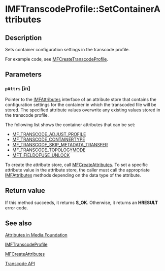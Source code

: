 # IMFTranscodeProfile::SetContainerAttributes

## Description

Sets container configuration settings in the transcode profile.

 For example code, see [MFCreateTranscodeProfile](https://learn.microsoft.com/windows/desktop/api/mfidl/nf-mfidl-mfcreatetranscodeprofile).

## Parameters

### `pAttrs` [in]

Pointer to the [IMFAttributes](https://learn.microsoft.com/windows/desktop/api/mfobjects/nn-mfobjects-imfattributes) interface of an attribute store that contains the configuration settings for the container in which the transcoded file will be stored. The specified attribute values overwrite any existing values stored in the transcode profile.

The following list shows the container attributes that can be set:

* [MF_TRANSCODE_ADJUST_PROFILE](https://learn.microsoft.com/windows/desktop/medfound/mf-transcode-adjust-profile)
* [MF_TRANSCODE_CONTAINERTYPE](https://learn.microsoft.com/windows/desktop/medfound/mf-transcode-containertype)
* [MF_TRANSCODE_SKIP_METADATA_TRANSFER](https://learn.microsoft.com/windows/desktop/medfound/mf-transcode-skip-metadata-transfer)
* [MF_TRANSCODE_TOPOLOGYMODE](https://learn.microsoft.com/windows/desktop/medfound/mf-transcode-topologymode)
* [MFT_FIELDOFUSE_UNLOCK](https://learn.microsoft.com/windows/desktop/medfound/mft-fieldofuse-unlock-attribute)

To create the attribute store, call [MFCreateAttributes](https://learn.microsoft.com/windows/desktop/api/mfapi/nf-mfapi-mfcreateattributes). To set a specific attribute value in the attribute store, the caller must call the appropriate [IMFAttributes](https://learn.microsoft.com/windows/desktop/api/mfobjects/nn-mfobjects-imfattributes) methods depending on the data type of the attribute.

## Return value

If this method succeeds, it returns **S_OK**. Otherwise, it returns an **HRESULT** error code.

## See also

[Attributes in Media Foundation](https://learn.microsoft.com/windows/desktop/medfound/attributes-and-properties)

[IMFTranscodeProfile](https://learn.microsoft.com/windows/desktop/api/mfidl/nn-mfidl-imftranscodeprofile)

[MFCreateAttributes](https://learn.microsoft.com/windows/desktop/api/mfapi/nf-mfapi-mfcreateattributes)

[Transcode API](https://learn.microsoft.com/windows/desktop/medfound/transcode-api)